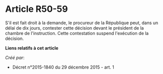 # Article R50-59

S'il est fait droit à la demande, le procureur de la République peut, dans un délai de dix jours, contester cette décision
devant le président de la chambre de l'instruction. Cette contestation suspend l'exécution de la décision.

**Liens relatifs à cet article**

_Créé par_:

  - Décret n°2015-1840 du 29 décembre 2015 - art. 1
